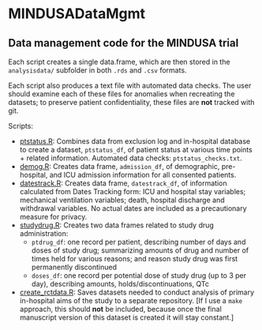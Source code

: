 # MINDUSADataMgmt
## Data management code for the MINDUSA trial

Each script creates a single data.frame, which are then stored in the `analysisdata/` subfolder in both `.rds` and `.csv` formats.

Each script also produces a text file with automated data checks. The user should examine each of these files for anomalies when recreating the datasets; to preserve patient confidentiality, these files are **not** tracked with git.

Scripts:

- [ptstatus.R](ptstatus.R): Combines data from exclusion log and in-hospital database to create a dataset, `ptstatus_df`, of patient status at various time points + related information. Automated data checks: `ptstatus_checks.txt`.
- [demog.R](demog.R): Creates data frame, `admission_df`, of demographic, pre-hospital, and ICU admission information for all consented patients.
- [datestrack.R](datestrack.R): Creates data frame, `datestrack_df`, of information calculated from Dates Tracking form: ICU and hospital stay variables; mechanical ventilation variables; death, hospital discharge and withdrawal variables. No actual dates are included as a precautionary measure for privacy.
- [studydrug.R](studydrug.R): Creates two data frames related to study drug administration:
    - `ptdrug_df`: one record per patient, describing number of days and doses of study drug; summarizing amounts of drug and number of times held for various reasons; and reason study drug was first permanently discontinued
    - `doses_df`: one record per potential dose of study drug (up to 3 per day), describing amounts, holds/discontinuations, QTc
- [create_rctdata.R](create_rctdata.R): Saves datasets needed to conduct analysis of primary in-hospital aims of the study to a separate repository. [If I use a `make` approach, this should **not** be included, because once the final manuscript version of this dataset is created it will stay constant.]